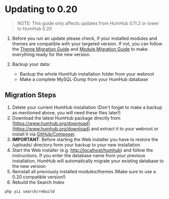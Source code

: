 Updating to 0.20
================
> NOTE: This guide only affects updates from HumHub 0.11.2 or lower to HumHub 0.20

1. Before you run an update please check, if your installed modules and themes are compatible with your targeted version. If not, you can follow the [Theme Migration Guide](../theme/migrate.md) and [Module Migration Guide](../developer/migration-guide.md) to make everything ready for the new version.

2. Backup your data:
	- Backup the whole HumHub installation folder from your webroot
	- Make a complete MySQL-Dump from your HumHub database

## Migration Steps

1. Delete your current HumHub installation (Don't forget to make a backup as mentioned above, you will need these files later!)
2. Download the latest HumHub package directly from [https://www.humhub.org/download](https://www.humhub.org/download) and extract it to your webroot or install it via [GitHub/Composer](../developer/git-installation.md).
3. **IMPORTANT**: Before starting the Web installer you have to restore the /uploads/ directory form your backup to your new installation
4. Start the Web installer (e.g. [http://localhost/humhub](http://localhost/humhub)) and follow the instructions. If you enter the database name from your previous installation, HumHub will automatically migrate your existing database to the new version
5. Reinstall all previously installed modules/themes
  (Make sure to use a 0.20 compatible version!)
6. Rebuild the Search Index 

```
php yii search/rebuild
```

